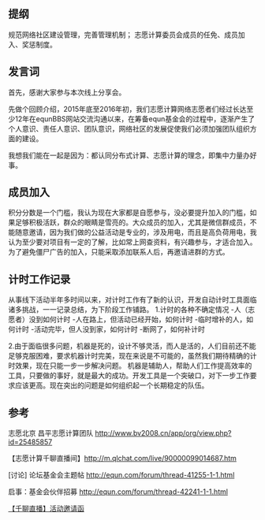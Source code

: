 提纲
---
规范网络社区建设管理，完善管理机制；
志愿计算委员会成员的任免、成员加入、奖惩制度。

发言词
---
首先，感谢大家参与本次线上分享会。

先做个回顾介绍，2015年底至2016年初，我们志愿计算网络志愿者们经过长达至少12年在equnBBS网站交流沟通以来，在筹备equn基金会的过程中，逐渐产生了个人意识、责任人意识、团队意识，网络社区的发展促使我们必须加强团队组织方面的建设。

我想我们能在一起是因为：都认同分布式计算、志愿计算的理念，即集中力量办好事。

成员加入
---
积分分数是一个门槛，我认为现在大家都是自愿参与，没必要提升加入的门槛，如果足够积极活跃，群众的眼睛是雪亮的。大众成员的加入，尤其是微信群成员，不能随意邀请，因为我们做的公益活动是专业的，涉及用电，而且是高负荷用电，我认为至少要对项目有一定的了解，比如常上网查资料，有兴趣参与，才适合加入。为了避免僵尸广告的加入，只能采取添加联系人后，再邀请进群的方式。

计时工作记录
---
从事线下活动半年多时间以来，对计时工作有了新的认识，开发自动计时工具面临诸多挑战，一一记录总结，为下阶段工作铺路。
1.计时的各种不确定情况
-人（志愿者）没到如何计时
-人在路上，但活动已经开始，如何计时
-临时增补的人，如何计时
-活动完毕，但人没到家，如何计时
-断网了，如何补计时

2.由于面临很多问题，机器是死的，设计不够灵活，而人是活的，人们目前还不能足够克服困难，要求机器计时完美，现在来说是不可能的，虽然我们期待精确的计时效果，现在只能一步一步解决问题。
机器是辅助人，帮助人们工作提高效率的工具，只要做的事好，就是最大的成功。开发工具是一个突破口，对下一步工作要求应该更高。现在突出的问题是如何组织起一个长期稳定的队伍。

参考
---
志愿北京 昌平志愿计算团队 http://www.bv2008.cn/app/org/view.php?id=25485857

【志愿计算千聊直播间】http://m.qlchat.com/live/90000099014687.htm

[讨论] 论坛基金会主题帖 http://equn.com/forum/thread-41255-1-1.html

启事：基金会伙伴招募 http://equn.com/forum/thread-42241-1-1.html

[【千聊直播】活动邀请函](http://mp.weixin.qq.com/s?__biz=MzA5NjQ2MjQwMA==&mid=2649462823&idx=1&sn=183915a56b68a4f721b814fe858d113d&scene=4#wechat_redirect)
